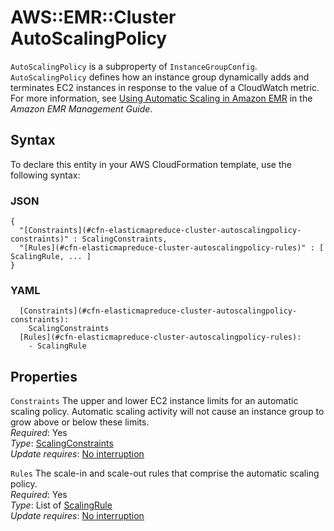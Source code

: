 # AWS::EMR::Cluster AutoScalingPolicy<a name="aws-properties-elasticmapreduce-cluster-autoscalingpolicy"></a>

`AutoScalingPolicy` is a subproperty of `InstanceGroupConfig`\. `AutoScalingPolicy` defines how an instance group dynamically adds and terminates EC2 instances in response to the value of a CloudWatch metric\. For more information, see [Using Automatic Scaling in Amazon EMR](https://docs.aws.amazon.com/emr/latest/ManagementGuide/emr-automatic-scaling.html) in the _Amazon EMR Management Guide_\.

## Syntax<a name="aws-properties-elasticmapreduce-cluster-autoscalingpolicy-syntax"></a>

To declare this entity in your AWS CloudFormation template, use the following syntax:

### JSON<a name="aws-properties-elasticmapreduce-cluster-autoscalingpolicy-syntax.json"></a>

```
{
  "[Constraints](#cfn-elasticmapreduce-cluster-autoscalingpolicy-constraints)" : ScalingConstraints,
  "[Rules](#cfn-elasticmapreduce-cluster-autoscalingpolicy-rules)" : [ ScalingRule, ... ]
}
```

### YAML<a name="aws-properties-elasticmapreduce-cluster-autoscalingpolicy-syntax.yaml"></a>

```
  [Constraints](#cfn-elasticmapreduce-cluster-autoscalingpolicy-constraints):
    ScalingConstraints
  [Rules](#cfn-elasticmapreduce-cluster-autoscalingpolicy-rules):
    - ScalingRule
```

## Properties<a name="aws-properties-elasticmapreduce-cluster-autoscalingpolicy-properties"></a>

`Constraints` <a name="cfn-elasticmapreduce-cluster-autoscalingpolicy-constraints"></a>
The upper and lower EC2 instance limits for an automatic scaling policy\. Automatic scaling activity will not cause an instance group to grow above or below these limits\.  
_Required_: Yes  
_Type_: [ScalingConstraints](aws-properties-elasticmapreduce-cluster-scalingconstraints.md)  
_Update requires_: [No interruption](https://docs.aws.amazon.com/AWSCloudFormation/latest/UserGuide/using-cfn-updating-stacks-update-behaviors.html#update-no-interrupt)

`Rules` <a name="cfn-elasticmapreduce-cluster-autoscalingpolicy-rules"></a>
The scale\-in and scale\-out rules that comprise the automatic scaling policy\.  
_Required_: Yes  
_Type_: List of [ScalingRule](aws-properties-elasticmapreduce-cluster-scalingrule.md)  
_Update requires_: [No interruption](https://docs.aws.amazon.com/AWSCloudFormation/latest/UserGuide/using-cfn-updating-stacks-update-behaviors.html#update-no-interrupt)
